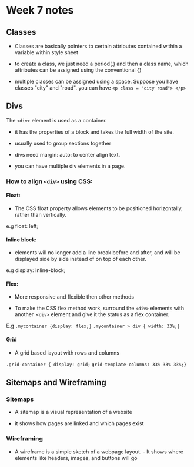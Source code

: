 # Week 7 notes

## Classes

* Classes are basically pointers to certain attributes contained within a variable within style sheet

* to create a class, we just need a period(.) and then a class name, which attributes can be assigned using the conventional {}

* multiple classes can be assigned using a space. Suppose you have classes "city" and "road". you can have  `<p class = "city road"> </p>`

## Divs
The `<div>` element is used as a container. 

* it has the properties of a block and 
takes the full width of the site. 

* usually used to group sections together 

* divs need margin: auto: to center align text. 

* you can have multiple div elements in a page. 

### How to align `<div>` using CSS:

#### Float: 

* The CSS float property allows elements to be positioned horizontally, rather than vertically.

e.g float: left; 

#### Inline block: 

*  elements will no longer add a line break before and after, and will be displayed side by side instead of on top of each other.

e.g display: inline-block;

#### Flex: 

* More responsive and flexible then other methods 

* To make the CSS flex method work, surround the `<div>` elements with another` <div>` element and give it the status as a flex container.

E.g `.mycontainer {display: flex;}`
`.mycontainer > div { width: 33%;}`

#### Grid 
 
* A grid based layout with rows and columns 

`.grid-container { display: grid;`
`grid-template-columns: 33% 33% 33%;}`


## Sitemaps and Wireframing 

### Sitemaps

- A sitemap is a visual representation of a website

- it shows how pages are linked and which pages exist 


### Wireframing

* A wireframe is a simple sketch of a webpage layout. - It shows where elements like headers, images, and buttons will go




